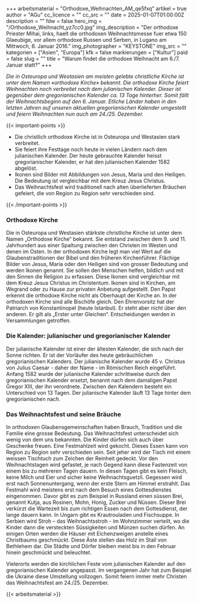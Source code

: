 +++
arbeitsmaterial = "Orthodoxe_Weihnachten_AM_qe5fxq"
artikel = true
author = "AGu"
cc_licence = ""
cc_src = ""
date = 2025-01-07T01:00:00Z
description = ""
fdw = false
hero_img = "/Orthodoxe_Weihnacht_yz7cc0.jpg"
img_description = "Der orthodoxe Priester Mihai, links, haelt die orthodoxen Weihnachtsmesse fuer etwa 150 Glaeubige, vor allem orthodoxe Russen und Serben, in Lugano am Mittwoch, 6. Januar 2016."
img_photographer = "KEYSTONE"
img_src = ""
kategorien = ["Asien", "Europa"]
kfk = false
markierungen = ["Kultur"]
paid = false
slug = ""
title = "Warum findet die orthodoxe Weihnacht am 6./7. Januar statt?"
+++

_Die in Osteuropa und Westasien am meisten gelebte christliche Kirche ist unter dem Namen «orthodoxe Kirche» bekannt. Die orthodoxe Kirche feiert Weihnachten noch verbreitet nach dem julianischen Kalender. Dieser ist gegenüber dem gregorianischen Kalender ca. 13 Tage hinterher. Somit fällt der Weihnachtsbeginn auf den 6. Januar. Etliche Länder haben in den letzten Jahren auf unseren aktuellen gregorianischen Kalender umgestellt und feiern Weihnachten nun auch am 24./25. Dezember._

{{< important-points >}}

<ul>

<li>Die christlich orthodoxe Kirche ist in Osteuropa und Westasien stark verbreitet.</li>

<li>Sie feiert ihre Festtage noch heute in vielen Ländern nach dem julianischen Kalender. Der heute gebrauchte Kalender heisst gregorianischer Kalender, er hat den julianischen Kalender 1582 abgelöst.</li>

<li>Ikonen sind Bilder mit Abbildungen von Jesus, Maria und den Heiligen. Die Bedeutung ist vergleichbar mit dem Kreuz Jesus Christus.</li>

<li>Das Weihnachtsfest wird traditionell nach alten überlieferten Bräuchen gefeiert, die von Region zu Region sehr verschieden sind.</li>

</ul>

{{< /important-points >}}

### Orthodoxe Kirche

Die in Osteuropa und Westasien stärkste christliche Kirche ist unter dem Namen „Orthodoxe Kirche“ bekannt. Sie entstand zwischen dem 9. und 11. Jahrhundert aus einer Spaltung zwischen den Christen im Westen und denen im Osten. In der orthodoxen Kirche legt man viel Wert auf die Glaubenstraditionen der Bibel und den früheren Kirchenführer. Flächige Bilder von Jesus, Maria oder den Heiligen sind von grosser Bedeutung und werden Ikonen genannt. Sie sollen den Menschen helfen, bildlich und mit den Sinnen die Religion zu erfassen. Diese Ikonen sind vergleichbar mit dem Kreuz Jesus Christus im Christentum. Ikonen sind in Kirchen, am Wegrand oder zu Hause zur privaten Anbetung aufgestellt. Den Papst erkennt die orthodoxe Kirche nicht als Oberhaupt der Kirche an. In der orthodoxen Kirche sind alle Bischöfe gleich. Den Ehrenvorsitz hat der Patriarch von Konstantinopel (heute Istanbul). Er steht aber nicht über den anderen. Er gilt als „Erster unter Gleichen“. Entscheidungen werden in Versammlungen getroffen. 

### Die Kalender: julianischer und gregorianischer Kalender

Der julianische Kalender ist einer der ältesten Kalender, die sich nach der Sonne richten. Er ist der Vorläufer des heute gebräuchlichen gregorianischen Kalenders. Der julianische Kalender wurde 45 v. Christus von Julius Caesar - daher der Name - im Römischen Reich eingeführt. 
Anfang 1582 wurde der julianische Kalender schrittweise durch den gregorianischen Kalender ersetzt, benannt nach dem damaligen Papst Gregor XIII, der ihn verordnete. Zwischen den Kalendern besteht ein Unterschied von 13 Tagen. Der julianische Kalender läuft 13 Tage hinter dem gregorianischen nach.  


### Das Weihnachtsfest und seine Bräuche

In orthodoxen Glaubensgemeinschaften haben Brauch, Tradition und die Familie eine grosse Bedeutung. Das Weihnachtsfest unterscheidet sich wenig von dem uns bekannten. Die Kinder dürfen sich auch über Geschenke freuen. Eine Festmahlzeit wird gekocht. Dieses Essen kann von Region zu Region sehr verschieden sein. Seit jeher wird der Tisch mit einem weissen Tischtuch zum Zeichen der Reinheit gedeckt. Vor den Weihnachtstagen wird gefastet, je nach Gegend kann diese Fastenzeit von einem bis zu mehreren Tagen dauern. In diesen Tagen gibt es kein Fleisch, keine Milch und Eier und sicher keine Weihnachtsguetzli. Gegessen wird erst nach Sonnenuntergang, wenn der erste Stern am Himmel erstrahlt. Das Festmahl wird meistens erst nach dem Besuch eines Gottesdienstes eingenommen. Davor gibt es zum Beispiel in Russland einen süssen Brei, genannt Kutja, aus Rosinen, Mohn, Honig, Zucker und Nüssen. Dieser Brei verkürzt die Wartezeit bis zum richtigen Essen nach dem Gottesdienst, der lange dauern kann. In Ungarn gibt es Krautrouladen und Fischsuppe. In Serbien wird Stroh – das Weihnachtsstroh - im Wohnzimmer verteilt, wo die Kinder dann die versteckten Süssigkeiten und Münzen suchen dürfen. An einigen Orten werden die Häuser mit Eichenzweigen anstelle eines Christbaums geschmückt. Diese Äste stellen das Holz im Stall von Bethlehem dar. Die Städte und Dörfer bleiben meist bis in den Februar hinein geschmückt und beleuchtet.

Vielerorts werden die kirchlichen Feste vom julianischen Kalender auf den gregorianischen Kalender angepasst. Im vergangenen Jahr hat zum Beispiel die Ukraine diese Umstellung vollzogen. Somit feiern immer mehr Christen das Weihnachtsfest am 24./25. Dezember.

{{< arbeitsmaterial >}}